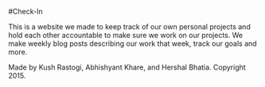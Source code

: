 #Check-In

This is a website we made to keep track of our own personal projects and hold each other accountable to make sure we work on our projects. We make weekly blog posts describing our work that week, track our goals and more.


Made by Kush Rastogi, Abhishyant Khare, and Hershal Bhatia. Copyright 2015.
